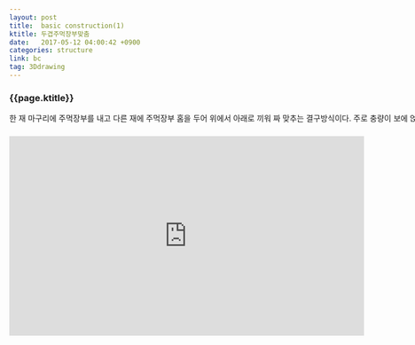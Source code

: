 ```yaml
---
layout: post
title:  basic construction(1)
ktitle: 두겹주먹장부맞춤
date:   2017-05-12 04:00:42 +0900
categories: structure
link: bc
tag: 3Ddrawing
---
```


<div style="width:900px; margin:0px auto">

<h3>
	{{page.ktitle}}
</h3>

<p style="line-height: 160%">한 재 마구리에 주먹장부를 내고 다른 재에 주먹장부 홈을 두어 위에서 아래로 끼워 짜
맞추는 결구방식이다.
주로 충량이 보에 얹힐 때 통물림하여 결구된다.</p>	
</div>	

<div style="text-align:center; margin:20px 0px 30px 0px; display: block;">
<iframe width="640" height="360" src="https://www.youtube.com/embed/eBfqFhd6ZF4?autoplay=1&rel=0" frameborder="0" gesture="media" allow="encrypted-media" allowfullscreen></iframe></div>
